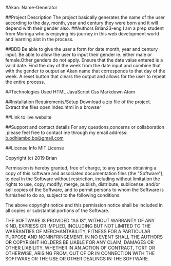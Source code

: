#Akan: Name-Generator

##Project Description
  The project basically generates the name of the user according to the day, month, year and century they were born and it will depend with their gender also.
##Authors
Brian23-eng
I am a prep student from Moringa who is enjoying his journey in this web development world and learning alot in the process.

##BDD
Be able to give the user a form for date month, year and century input.
Be able to allow the user to input their gender ie. either male or female.Other genders do not apply.
Ensure that the date value entered is a valid date.
Find the day of the week from the date input and combine that with the gender to output an Akan name that corresponds to that day of the week.
A reset button that clears the output and allows for the user to repeat the entire process.

##Technologies Used
HTML
JavaScript
Css
Markdown
Atom

##Installation Requirements/Setup
Download a zip file of the project.
Extract the files
open index.html in a browser

##Link to live website


##Support and contact details
For any questions,concerns or collaboration ,please feel free to contact me through my email address: b.odhiambo.bo@gmail.com

##License Info
MIT License

Copyright (c) 2019 Brian

Permission is hereby granted, free of charge, to any person obtaining a copy of this software and associated documentation files (the "Software"), to deal in the Software without restriction, including without limitation the rights to use, copy, modify, merge, publish, distribute, sublicense, and/or sell copies of the Software, and to permit persons to whom the Software is furnished to do so, subject to the following conditions:

The above copyright notice and this permission notice shall be included in all copies or substantial portions of the Software.

THE SOFTWARE IS PROVIDED "AS IS", WITHOUT WARRANTY OF ANY KIND, EXPRESS OR IMPLIED, INCLUDING BUT NOT LIMITED TO THE WARRANTIES OF MERCHANTABILITY, FITNESS FOR A PARTICULAR PURPOSE AND NONINFRINGEMENT. IN NO EVENT SHALL THE AUTHORS OR COPYRIGHT HOLDERS BE LIABLE FOR ANY CLAIM, DAMAGES OR OTHER LIABILITY, WHETHER IN AN ACTION OF CONTRACT, TORT OR OTHERWISE, ARISING FROM, OUT OF OR IN CONNECTION WITH THE SOFTWARE OR THE USE OR OTHER DEALINGS IN THE SOFTWARE.
